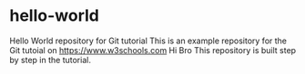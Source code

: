 # hello-world
Hello World repository for Git tutorial
This is an example repository for the Git tutoial on https://www.w3schools.com
Hi Bro
This repository is built step by step in the tutorial.
